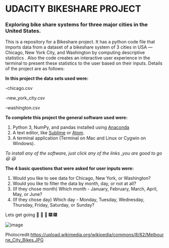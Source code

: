 # UDACITY BIKESHARE PROJECT                                               

###  Exploring  bike share systems for three major cities in the United States.

This is a repository for a  Bikeshare project. It has a  python code file  that imports data from a dataset of a bikeshare system of 3 cities in USA —Chicago, New York City, and Washington by computing descriptive statistics . Also the code  creates an interactive  user experience in the terminal to present these statistics to the user based on their inputs. Details of the project are as follows:


__In this project the data sets used were:__

-chicago.csv

-new_york_city.csv

-washington.csv

__To complete this project the general software used were:__
1.  Python 3, NumPy, and pandas installed using [Anaconda](https://www.anaconda.com/products/individual)
2. A text editor, like [Sublime](https://www.sublimetext.com/3) or [Atom](https://atom.io/).
3. A terminal application (Terminal on Mac and Linux or Cygwin on Windows).

*To install any of the software, just click any of the links ,you are good to go :smiley: :smiley:*

__The 4 basic questions that were asked for user inputs were:__
1. Would you like to see data for Chicago, New York, or Washington?
2. Would you like to filter the data by month, day, or not at all?
3. (If they chose month) Which month - January, February, March, April, May, or June?
4. (If they chose day) Which day - Monday, Tuesday, Wednesday, Thursday, Friday, Saturday, or Sunday?

Lets get going :car: :car: :car: :fireworks: :fireworks:

![image](https://user-images.githubusercontent.com/52751600/80293268-975e6980-874d-11ea-9dfa-bb871e25db2d.png)

Photocredit:https://upload.wikimedia.org/wikipedia/commons/8/82/Melbourne_City_Bikes.JPG
